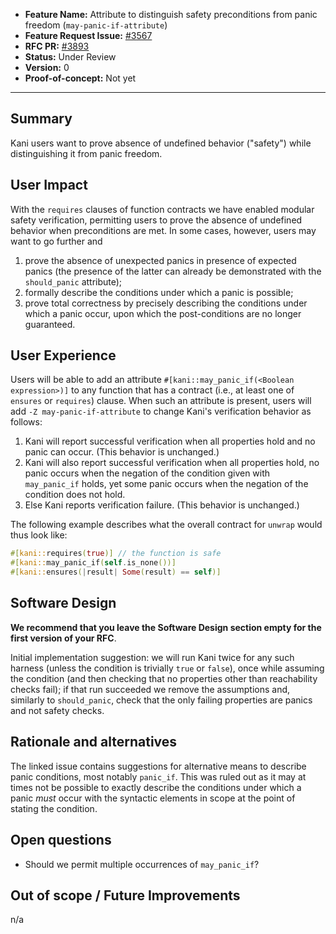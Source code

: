 - **Feature Name:** Attribute to distinguish safety preconditions from panic freedom (`may-panic-if-attribute`)
- **Feature Request Issue:** [#3567](https://github.com/model-checking/kani/issues/3567)
- **RFC PR:** [#3893](https://github.com/model-checking/kani/pull/3893)
- **Status:** Under Review
- **Version:** 0
- **Proof-of-concept:** Not yet

-------------------

## Summary

Kani users want to prove absence of undefined behavior ("safety") while
distinguishing it from panic freedom.

## User Impact

With the `requires` clauses of function contracts we have enabled modular safety
verification, permitting users to prove the absence of undefined behavior when
preconditions are met.
In some cases, however, users may want to go further and
1. prove the absence of unexpected panics in presence of expected panics
   (the presence of the latter can already be demonstrated with the
   `should_panic` attribute);
2. formally describe the conditions under which a panic is possible;
3. prove total correctness by precisely describing the conditions under which a
   panic occur, upon which the post-conditions are no longer guaranteed.

## User Experience

Users will be able to add an attribute
`#[kani::may_panic_if(<Boolean expression>)]`
to any function that has a contract (i.e., at least one of `ensures` or
`requires`) clause.
When such an attribute is present, users will add `-Z may-panic-if-attribute` to
change Kani's verification behavior as follows:
1. Kani will report successful verification when all properties hold and no
   panic can occur. (This behavior is unchanged.)
2. Kani will also report successful verification when all properties hold, no
   panic occurs when the negation of the condition given with `may_panic_if`
   holds, yet some panic occurs when the negation of the condition does not
   hold.
3. Else Kani reports verification failure. (This behavior is unchanged.)

The following example describes what the overall contract for `unwrap` would
thus look like:
```rust
#[kani::requires(true)] // the function is safe
#[kani::may_panic_if(self.is_none())]
#[kani::ensures(|result| Some(result) == self)]
```

## Software Design

**We recommend that you leave the Software Design section empty for the first version of your RFC**.

Initial implementation suggestion: we will run Kani twice for any such harness
(unless the condition is trivially `true` or `false`), once while assuming the
condition (and then checking that no properties other than reachability checks
fail); if that run succeeded we remove the assumptions and, similarly to
`should_panic`, check that the only failing properties are panics and not safety
checks.

## Rationale and alternatives

The linked issue contains suggestions for alternative means to describe panic
conditions, most notably `panic_if`. This was ruled out as it may at times not
be possible to exactly describe the conditions under which a panic _must_ occur
with the syntactic elements in scope at the point of stating the condition.

## Open questions

- Should we permit multiple occurrences of `may_panic_if`?

## Out of scope / Future Improvements

n/a
